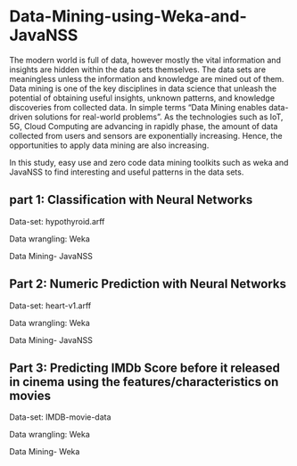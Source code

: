 # Data-Mining-using-Weka-and-JavaNSS
The modern world is full of data, however mostly the vital information and insights are hidden within the data sets themselves. The data sets are meaningless unless the information and knowledge are mined out of them. Data mining is one of the key disciplines in data science that unleash the potential of obtaining useful insights, unknown patterns, and knowledge discoveries from collected data. In simple terms “Data Mining enables data-driven solutions for real-world problems”. As the technologies such as IoT, 5G, Cloud Computing are advancing in rapidly phase, the amount of data collected from users and sensors are exponentially increasing. Hence, the opportunities to apply data mining are also increasing.

In this study, easy use and zero code data mining toolkits such as weka and JavaNSS to find interesting and useful patterns in the data sets.

## part 1: Classification with Neural Networks

Data-set: hypothyroid.arff

Data wrangling: Weka

Data Mining- JavaNSS

## Part 2: Numeric Prediction with Neural Networks

Data-set: heart-v1.arff

Data wrangling: Weka

Data Mining- JavaNSS

## Part 3: Predicting IMDb Score before it released in cinema using the features/characteristics on movies

Data-set: IMDB-movie-data

Data wrangling: Weka

Data Mining- Weka

